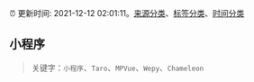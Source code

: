 :alarm_clock: 更新时间: 2021-12-12 02:01:11。[来源分类](../README.md)、[标签分类](../TAGS.md)、[时间分类](../TIMELINE.md)

## 小程序


> 关键字：`小程序`、`Taro`、`MPVue`、`Wepy`、`Chameleon`


